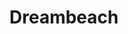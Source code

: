 ---
title: Dreambeach
categories:
- radio
- digital
- press
tags:
- label
position: 2
image: 
is-featured: 
is-front: 
website: http://www.dreambeach.es
facebook: https://www.facebook.com/DreambeachFestVillaricos
twitter: https://twitter.com/DreambeachFest
instagram: https://www.instagram.com/dreambeachfest/
spotify:
soundcloud:
youtube: https://www.youtube.com/channel/UCirsb9ukXh4LWQwBllSJe3Q
apple:
layout: client
---